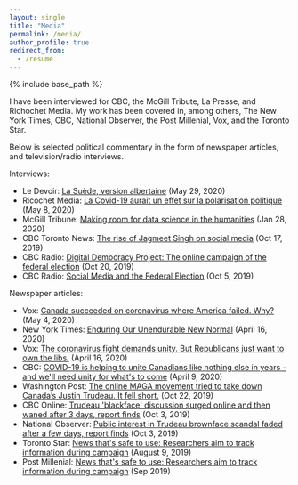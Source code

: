 ```yaml
---
layout: single
title: "Media"
permalink: /media/
author_profile: true
redirect_from:
  - /resume
---
```


{% include base_path %}

I have been interviewed for CBC, the McGill Tribute, La Presse, and Richochet Media. My work has been covered in, among others, The New York Times, CBC, National Observer, the Post Millenial, Vox, and the Toronto Star.

Below is selected political commentary in the form of newspaper articles, and television/radio interviews.

Interviews:
* Le Devoir: [La Suède, version albertaine](https://www.ledevoir.com/politique/canada/579798/la-suede-version-albertaine) (May 29, 2020)
* Ricochet Media: [La Covid-19 aurait un effet sur la polarisation politique](https://ricochet.media/fr/3088/la-covid-19-aurait-un-effet-sur-la-polarisation-politique) (May 8, 2020)
* McGill Tribune: [Making room for data science in the humanities](https://www.mcgilltribune.com/private/making-room-for-data-science-in-the-humanities-280120/?fbclid=IwAR3jcKYgnA-UAwItDpg9hO5fVpvsYzewckVnwKvUOYV0C-p4RIr1TCPRy2g) (Jan 28, 2020)
* CBC Toronto News: [The rise of Jagmeet Singh on social media](https://www.cbc.ca/player/news/canada/toronto) (Oct 17, 2019)
* CBC Radio: [Digital Democracy Project: The online campaign of the federal election](https://betalisten.cbc.ca/listen/live-radio/1-78-all-in-a-weekend/clip/15742134-digital-democracy-project-the-online-campaign-of-the-federal-election) (Oct 20, 2019)
* CBC Radio: [Social Media and the Federal Election](https://www.cbc.ca/listen/live-radio/1-78-all-in-a-weekend/clip/15739794-social-media-and-the-federal-election) (Oct 5, 2019)

Newspaper articles:
* Vox: [Canada succeeded on coronavirus where America failed. Why?](https://www.vox.com/2020/5/4/21242750/coronavirus-covid-19-united-states-canada-trump-trudeau) (May 4, 2020)
* New York Times: [Enduring Our Unendurable New Normal](https://messaging-custom-newsletters.nytimes.com/template/oakv2?uri=nyt://newsletter/f05a021b-53c5-40d3-859e-2c06b6f9523d&productCode=INT&te=1&nl=the-interpreter&emc=edit_int_20200417) (April 16, 2020)
* Vox: [The coronavirus fight demands unity. But Republicans just want to own the libs.](https://www.vox.com/policy-and-politics/2020/4/16/21223600/hyper-partisanship-republicans-coronavirus-trump-hopkins) (April 16, 2020)
* CBC: [COVID-19 is helping to unite Canadians like nothing else in years - and we'll need unity for what's to come](https://www.cbc.ca/news/canada/opinion-partisanship-covid-19-government-response-1.5525186) (April 9, 2020)
* Washington Post: [The online MAGA movement tried to take down Canada’s Justin Trudeau. It fell short.](https://www.washingtonpost.com/politics/the-online-maga-movement-tried-to-take-down-canadas-justin-trudeau-it-fell-short/2019/10/22/0e01e282-f1ef-11e9-89eb-ec56cd414732_story.html) (Oct 22, 2019)
* CBC Online: [Trudeau 'blackface' discussion surged online and then waned after 3 days, report finds](https://www.cbc.ca/news/technology/trudeau-blackface-discussion-online-1.5306563) (Oct 3, 2019)
* National Observer: [Public interest in Trudeau brownface scandal faded after a few days, report finds](https://www.nationalobserver.com/2019/10/03/news/public-interest-trudeau-brownface-scandal-faded-after-few-days-report-finds) (Oct 3, 2019)
* Toronto Star: [News that's safe to use: Researchers aim to track information during campaign](https://www.cbc.ca/news/technology/digital-democracy-project-disinformation-canada-election-1.5239296) (August 9, 2019)
* Post Millenial: [News that's safe to use: Researchers aim to track information during campaign](https://www.thepostmillennial.com/mainstream-media-main-sources-misinformation-report/) (Sep 2019)
